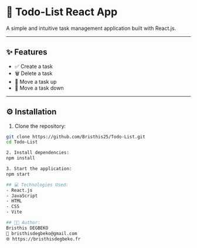 # 📝 Todo-List React App

A simple and intuitive task management application built with React.js.

---

## ✨ Features

- ✅ Create a task  
- 🗑️ Delete a task  
- 🔼 Move a task up  
- 🔽 Move a task down  

---

## ⚙️ Installation

1. Clone the repository:

```bash
git clone https://github.com/Bristhis25/Todo-List.git
cd Todo-List

2. Install dependencies:
npm install

3. Start the application:
npm start

## 💻 Technologies Used:
- React.js
- JavaScript
- HTML
- CSS
- Vite

## 👨‍💻 Author: 
Bristhis DEGBEKO
📧 bristhisdegbeko@gmail.com
🌐 https://bristhisdegbeko.fr